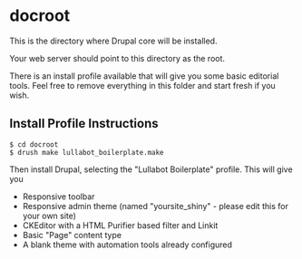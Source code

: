 # docroot
This is the directory where Drupal core will be installed.

Your web server should point to this directory as the root.

There is an install profile available that will give you some basic editorial tools. Feel free to remove everything in this folder and start fresh if you wish.

## Install Profile Instructions
```
$ cd docroot
$ drush make lullabot_boilerplate.make
```

Then install Drupal, selecting the "Lullabot Boilerplate" profile. This will give you

* Responsive toolbar
* Responsive admin theme (named "yoursite_shiny" - please edit this for your own site)
*  CKEditor with a HTML Purifier based filter and Linkit
*  Basic "Page" content type
*  A blank theme with automation tools already configured

